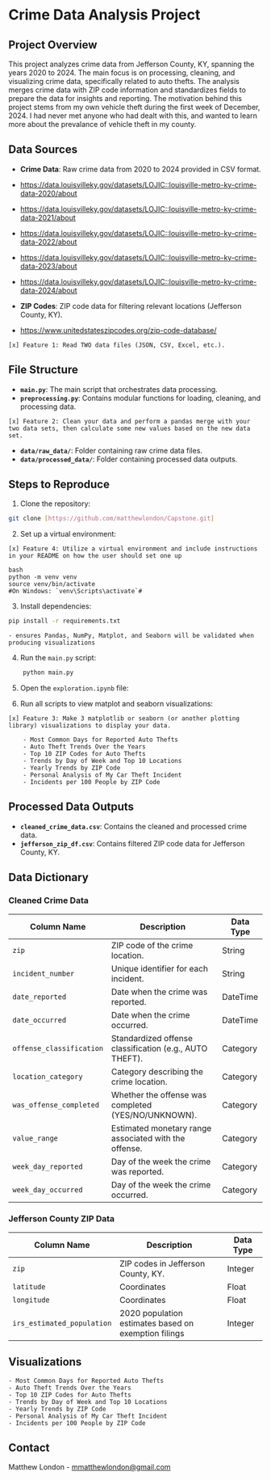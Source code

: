 # Crime Data Analysis Project

## Project Overview
This project analyzes crime data from Jefferson County, KY, spanning the years 2020 to 2024. The main focus is on processing, cleaning, and visualizing crime data, specifically related to auto thefts. The analysis merges crime data with ZIP code information and standardizes fields to prepare the data for insights and reporting. The motivation behind this project stems from my own vehicle theft during the first week of December, 2024. I had never met anyone who had dealt with this, and wanted to learn more about the prevalance of vehicle theft in my county. 

## Data Sources
- **Crime Data**: Raw crime data from 2020 to 2024 provided in CSV format.
- https://data.louisvilleky.gov/datasets/LOJIC::louisville-metro-ky-crime-data-2020/about
- https://data.louisvilleky.gov/datasets/LOJIC::louisville-metro-ky-crime-data-2021/about
- https://data.louisvilleky.gov/datasets/LOJIC::louisville-metro-ky-crime-data-2022/about
- https://data.louisvilleky.gov/datasets/LOJIC::louisville-metro-ky-crime-data-2023/about
- https://data.louisvilleky.gov/datasets/LOJIC::louisville-metro-ky-crime-data-2024/about

- **ZIP Codes**: ZIP code data for filtering relevant locations (Jefferson County, KY).
- https://www.unitedstateszipcodes.org/zip-code-database/
```
[x] Feature 1: Read TWO data files (JSON, CSV, Excel, etc.). 
```
## File Structure
- **`main.py`**: The main script that orchestrates data processing.
- **`preprocessing.py`**: Contains modular functions for loading, cleaning, and processing data.
```
[x] Feature 2: Clean your data and perform a pandas merge with your two data sets, then calculate some new values based on the new data set.  
```
- **`data/raw_data/`**: Folder containing raw crime data files.
- **`data/processed_data/`**: Folder containing processed data outputs.

## Steps to Reproduce
1. Clone the repository:
```bash
git clone [https://github.com/matthewlondon/Capstone.git]
```
2. Set up a virtual environment:
```
[x] Feature 4: Utilize a virtual environment and include instructions in your README on how the user should set one up
```
    bash
    python -m venv venv
    source venv/bin/activate  
    #On Windows: `venv\Scripts\activate`#
    
3. Install dependencies:
```bash
pip install -r requirements.txt
```
    - ensures Pandas, NumPy, Matplot, and Seaborn will be validated when producing visualizations
4. Run the `main.py` script:
```bash
    python main.py
```
5. Open the `exploration.ipynb` file:

6. Run all scripts to view matplot and seaborn visualizations:
```
[x] Feature 3: Make 3 matplotlib or seaborn (or another plotting library) visualizations to display your data.
```
    
        - Most Common Days for Reported Auto Thefts
        - Auto Theft Trends Over the Years
        - Top 10 ZIP Codes for Auto Thefts
        - Trends by Day of Week and Top 10 Locations
        - Yearly Trends by ZIP Code
        - Personal Analysis of My Car Theft Incident
        - Incidents per 100 People by ZIP Code
    
    

## Processed Data Outputs
- **`cleaned_crime_data.csv`**: Contains the cleaned and processed crime data.
- **`jefferson_zip_df.csv`**: Contains filtered ZIP code data for Jefferson County, KY.

## Data Dictionary
### Cleaned Crime Data
| Column Name               | Description                                             | Data Type   |
|---------------------------|---------------------------------------------------------|-------------|
| `zip`                    | ZIP code of the crime location.                        | String      |
| `incident_number`        | Unique identifier for each incident.                   | String      |
| `date_reported`          | Date when the crime was reported.                      | DateTime    |
| `date_occurred`          | Date when the crime occurred.                          | DateTime    |
| `offense_classification` | Standardized offense classification (e.g., AUTO THEFT).| Category    |
| `location_category`      | Category describing the crime location.                | Category    |
| `was_offense_completed`  | Whether the offense was completed (YES/NO/UNKNOWN).    | Category    |
| `value_range`            | Estimated monetary range associated with the offense.  | Category    |
| `week_day_reported`      | Day of the week the crime was reported.                | Category    |
| `week_day_occurred`      | Day of the week the crime occurred.                    | Category    |

### Jefferson County ZIP Data
| Column Name | Description                     | Data Type |
|-------------|---------------------------------|-----------|
| `zip`      | ZIP codes in Jefferson County, KY.| Integer   |
| `latitude`      | Coordinates| Float  |
| `longitude`      | Coordinates| Float   |
| `irs_estimated_population`      | 2020 population estimates based on exemption filings| Integer   |

## Visualizations
    - Most Common Days for Reported Auto Thefts
    - Auto Theft Trends Over the Years
    - Top 10 ZIP Codes for Auto Thefts
    - Trends by Day of Week and Top 10 Locations
    - Yearly Trends by ZIP Code
    - Personal Analysis of My Car Theft Incident
    - Incidents per 100 People by ZIP Code

## Contact
Matthew London - mmatthewlondon@gmail.com

